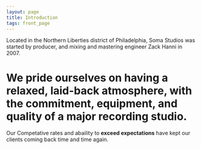 ```yaml
---
layout: page
title: Introduction
tags: front_page
---
```


Located in the Northern Liberties district of Philadelphia, Soma Studios was started by producer, and mixing and mastering engineer Zack Hanni in 2007.

# We pride ourselves on having a **relaxed, laid-back atmosphere,** with the commitment, equipment, and quality of a major recording studio.

Our Competative rates and abaility to **exceed expectations** have kept our clients coming back time and time again.
